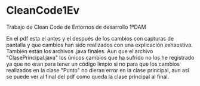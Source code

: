 # CleanCode1Ev
Trabajo de Clean Code de Entornos de desarrollo 1ºDAM

En el pdf esta el antes y el después de los cambios con capturas de pantalla y que cambios han sido realizados con una explicación exhaustiva.
También están los archivos .java finales. Aun que el archivo "ClasePrincipal.java" los únicos cambios que ha sufrido no los he registrado ya que no eran para tener un código limpio si no para que los cambios realizados en la clase "Punto" no dieran error en la clase principal, aun así se puede ver al final del pdf como queda la clase principal al final.
